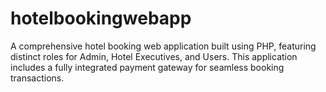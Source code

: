 # hotelbookingwebapp
A comprehensive hotel booking web application built using PHP, featuring distinct roles for Admin, Hotel Executives, and Users. This application includes a fully integrated payment gateway for seamless booking transactions.

